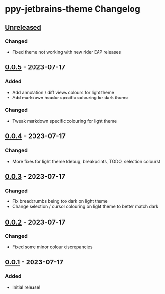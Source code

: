 <!-- Keep a Changelog guide -> https://keepachangelog.com -->

# ppy-jetbrains-theme Changelog

## [Unreleased]

### Changed
- Fixed theme not working with new rider EAP releases

## [0.0.5] - 2023-07-17

### Added
- Add annotation / diff views colours for light theme
- Add markdown header specific colouring for dark theme

### Changed
- Tweak markdown specific colouring for light theme

## [0.0.4] - 2023-07-17

### Changed
- More fixes for light theme (debug, breakpoints, TODO, selection colours)

## [0.0.3] - 2023-07-17

### Changed
- Fix breadcrumbs being too dark on light theme
- Change selection / cursor colouring on light theme to better match dark

## [0.0.2] - 2023-07-17

### Changed
- Fixed some minor colour discrepancies

## [0.0.1] - 2023-07-17

### Added
- Initial release!

[Unreleased]: https://github.com/peppy/ppy-jetbrains-theme/compare/v0.0.5...HEAD
[0.0.5]: https://github.com/peppy/ppy-jetbrains-theme/commits/v0.0.5
[0.0.4]: https://github.com/peppy/ppy-jetbrains-theme/commits/v0.0.4
[0.0.3]: https://github.com/peppy/ppy-jetbrains-theme/commits/v0.0.3
[0.0.2]: https://github.com/peppy/ppy-jetbrains-theme/commits/v0.0.2
[0.0.1]: https://github.com/peppy/ppy-jetbrains-theme/commits/v0.0.1
